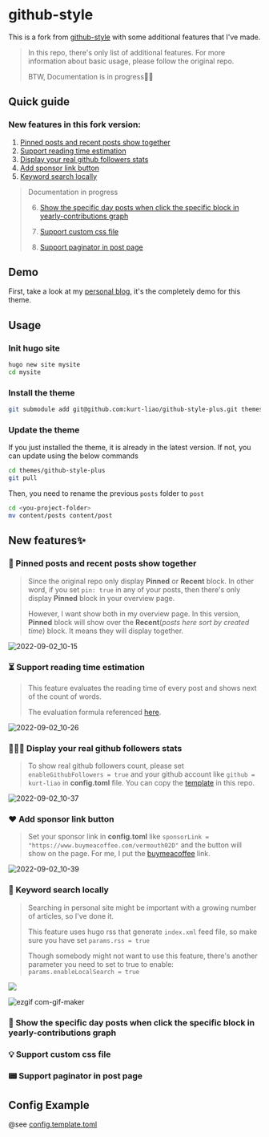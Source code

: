 # github-style

This is a fork from [github-style](https://github.com/MeiK2333/github-style) with some additional features that I've made.

> In this repo, there's only list of additional features.
> For more information about basic usage, please follow the original repo.
> 
> BTW, Documentation is in progress🏃‍♂️

## Quick guide

### New features in this fork version:

1. [Pinned posts and recent posts show together](README.md#-pinned-posts-and-recent-posts-show-together)
2. [Support reading time estimation](/README.md#-support-reading-time-estimation)
3. [Display your real github followers stats](/README.md#-display-your-real-github-followers-stats)
4. [Add sponsor link button](/README.md#%EF%B8%8F-add-sponsor-link-button)
5. [Keyword search locally](/README.md#-keyword-search-locally)

> Documentation in progress
>
> 6. [Show the specific day posts when click the specific block in yearly-contributions graph](/README.md#-show-the-specific-day-posts-when-click-the-specific-block-in-yearly-contributions-graph)
>
> 7. [Support custom css file](/README.md#-support-custom-css-file)
>
> 8. [Support paginator in post page](/README.md#-support-paginator-in-post-page)

## Demo

First, take a look at my [personal blog](https://blog.kurtstories.com/), it's the completely demo for this theme.

## Usage

### Init hugo site

```bash
hugo new site mysite
cd mysite
```

### Install the theme

```bash
git submodule add git@github.com:kurt-liao/github-style-plus.git themes/github-style-plus
```

### Update the theme

If you just installed the theme, it is already in the latest version. If not, you can update using the below commands

```bash
cd themes/github-style-plus
git pull
```

Then, you need to rename the previous `posts` folder to `post`

```bash
cd <you-project-folder>
mv content/posts content/post
```

## New features✨

### 📌 Pinned posts and recent posts show together

> Since the original repo only display **Pinned** or **Recent** block. In other word, if you set `pin: true` in any of your posts, then there's only display **Pinned** block in your overview page.
>
> However, I want show both in my overview page. In this version, **Pinned** block will show over the **Recent**(_posts here sort by created time_) block. It means they will display together.

![2022-09-02_10-15](https://user-images.githubusercontent.com/32745146/188045141-12f720d0-bb7e-4383-8cca-675be98692d7.png)

### ⏳ Support reading time estimation

> This feature evaluates the reading time of every post and shows next of the count of words.
>
> The evaluation formula referenced [here](https://kodify.net/hugo/strings/reading-time-text/).

![2022-09-02_10-26](https://user-images.githubusercontent.com/32745146/188046079-2c001f05-7e83-420b-8fd3-f810c28284d0.png)

### 🚶🚶🚶 Display your real github followers stats

> To show real github followers count, please set `enableGithubFollowers = true` and your github account like `github = kurt-liao` in **config.toml** file.
> You can copy the [template](/config.template.toml) in this repo.

![2022-09-02_10-37](https://user-images.githubusercontent.com/32745146/188046956-9af786fd-ccae-4c37-acc1-1a127ac0b9d1.png)

### ❤️ Add sponsor link button

> Set your sponsor link in **config.toml** like `sponsorLink = "https://www.buymeacoffee.com/vermouth02D"` and the button will show on the page.
> For me, I put the [buymeacoffee](https://www.buymeacoffee.com/) link.

![2022-09-02_10-39](https://user-images.githubusercontent.com/32745146/188047984-c40e8bb7-9af5-4601-b613-d636d5a81415.png)

### 🔎 Keyword search locally

> Searching in personal site might be important with a growing number of articles, so I've done it.
>
> This feature uses hugo rss that generate `index.xml` feed file, so make sure you have set `params.rss = true`
>
> Though somebody might not want to use this feature, there's another parameter you need to set to true to enable: `params.enableLocalSearch = true`

![](https://i.imgur.com/vKrgR1E.png)

![ezgif com-gif-maker](https://user-images.githubusercontent.com/32745146/187828206-829830a4-3fac-40e3-8bcb-399a98b01680.gif)

### 🤲 Show the specific day posts when click the specific block in yearly-contributions graph

### 💡 Support custom css file

### 📟 Support paginator in post page

## Config Example

@see [config.template.toml](/config.template.toml)
